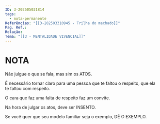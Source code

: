 ```yaml
---
ID: 3-202505031814
tags:
  - nota-permanente
Referências: "[[3-202503310945 - Trilha do machado]]"
Pag. Ref.: 
Relação: 
Tema: "[[3 - MENTALIDADE VIVENCIAL]]"
---
```

# NOTA 

Não julgue o que se fala, mas sim os ATOS.

É necessário tornar claro para uma pessoa que te faltou o respeito, que ela te faltou com respeito.

O cara que faz uma falta de respeito faz um convite.

Na hora de julgar os atos, deve ser INSENTO.

Se você quer que seu modelo familiar seja o exemplo, DÊ O EXEMPLO.

